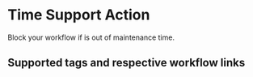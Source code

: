 # Time Support Action

Block your workflow if is out of maintenance time.

## Supported tags and respective workflow links

<!-- block:versions:start -->
<!-- block:versions:end -->
